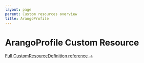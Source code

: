 ```yaml
---
layout: page
parent: Custom resources overview
title: ArangoProfile
---
```


# ArangoProfile Custom Resource

[Full CustomResourceDefinition reference ->](./api/ArangoProfile.V1Beta1.md)

